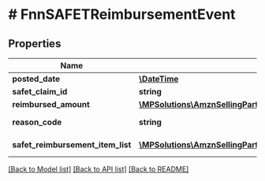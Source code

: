 # # FnnSAFETReimbursementEvent

## Properties

Name | Type | Description | Notes
------------ | ------------- | ------------- | -------------
**posted_date** | [**\DateTime**](\DateTime.md) |  | [optional]
**safet_claim_id** | **string** | A SAFE-T claim identifier. | [optional]
**reimbursed_amount** | [**\MPSolutions\AmznSellingPartnerApi\Models\Finances\FnnCurrency**](FnnCurrency.md) |  | [optional]
**reason_code** | **string** | Indicates why the seller was reimbursed. | [optional]
**safet_reimbursement_item_list** | [**\MPSolutions\AmznSellingPartnerApi\Models\Finances\FnnSAFETReimbursementItem[]**](FnnSAFETReimbursementItem.md) | A list of SAFETReimbursementItems. | [optional]

[[Back to Model list]](../../README.md#models) [[Back to API list]](../../README.md#endpoints) [[Back to README]](../../README.md)
